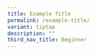 ```yaml
---
title: Example Title
permalink: /example-title/
variant: tiptap
description: ""
third_nav_title: Beginner
---
```

<p></p>